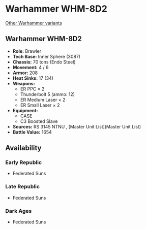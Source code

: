 # Warhammer WHM-8D2 

[Other Warhammer variants](../warhammer.md) 

## Warhammer WHM-8D2 

- **Role:** Brawler 
- **Tech Base:** Inner Sphere (3087) 
- **Chassis:** 70 tons (Endo Steel) 
- **Movement:** 4 / 6 
- **Armor:** 208 
- **Heat Sinks:** 17 (34) 
- **Weapons:** 
  - ER PPC × 2 
  - Thunderbolt 5 (ammo: 12) 
  - ER Medium Laser × 2 
  - ER Small Laser × 2 
- **Equipment:** 
  - CASE 
  - C3 Boosted Slave 
- **Sources:** RS 3145 NTNU , [Master Unit List](Master Unit List) 
- **Battle Value:** 1654 

## Availability 

### Early Republic 

- Federated Suns 

### Late Republic 

- Federated Suns 

### Dark Ages 

- Federated Suns 

